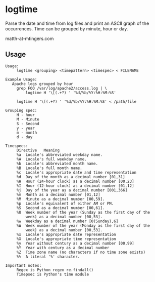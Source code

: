 logtime
============

Parse the date and time from log files and print an ASCII graph of the
occurrences.  Time can be grouped by minute, hour or day.

matth-at-mtingers.com

Usage
-----
    Usage:
         logtime <grouping> <timepattern> <timespec> < FILENAME

    Example Usage:
       Apache logs grouped by hour
         grep FOO /var/log/apache2/access.log | \
             logtime H '\[(.+?) ' '%d/%b/%Y:%H:%M:%S'
  
         logtime H '\[(.+?) ' '%d/%b/%Y:%H:%M:%S' < /path/file

    Grouping spec:
         H - hour
         M - Minute
         S - Second
         y - year
         m - month
         d - day

    Timespecs:
         Directive   Meaning
         %a  Locale's abbreviated weekday name.
         %A  Locale's full weekday name.
         %b  Locale's abbreviated month name.
         %B  Locale's full month name.
         %c  Locale's appropriate date and time representation
         %d  Day of the month as a decimal number [01,31]
         %H  Hour (24-hour clock) as a decimal number [00,23]
         %I  Hour (12-hour clock) as a decimal number [01,12]
         %j  Day of the year as a decimal number [001,366]
         %m  Month as a decimal number [01,12]
         %M  Minute as a decimal number [00,59].
         %p  Locale's equivalent of either AM or PM.
         %S  Second as a decimal number [00,61].
         %U  Week number of the year (Sunday as the first day of the
             week) as a decimal number [00,53].
         %w  Weekday as a decimal number [0(Sunday),6]
         %W  Week number of the year (Monday as the first day of the
             week) as a decimal number [00,53].
         %x  Locale's appropriate date representation
         %X  Locale's appropriate time representation
         %y  Year without century as a decimal number [00,99]
         %Y  Year with century as a decimal number
         %Z  Time zone name (no characters if no time zone exists)
         %%  A literal '%' character.

    Important notes:
         Regex is Python regex re.findall()
         Timepsec is Python's time module
